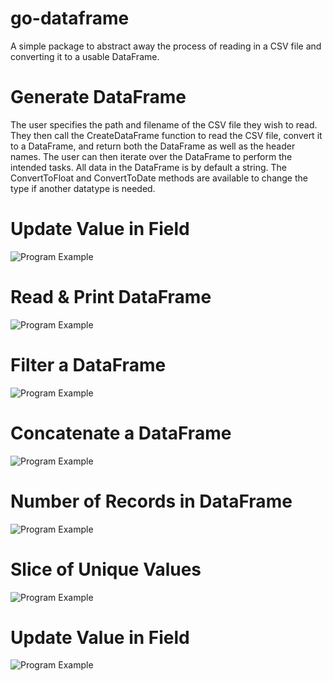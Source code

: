 # go-dataframe
A simple package to abstract away the process of reading in a CSV file and converting it to a usable DataFrame.

# Generate DataFrame
The user specifies the path and filename of the CSV file they wish to read. They then call the CreateDataFrame function to read the CSV file, convert it to a DataFrame, and return both the DataFrame as well as the header names. The user can then iterate over the DataFrame to perform the intended tasks. All data in the DataFrame is by default a string. The ConvertToFloat and ConvertToDate methods are available to change the type if another datatype is needed.

# Update Value in Field
![Program Example](https://github.com/kfultz07/go-dataframe/blob/main/assets/images/Import.png)

# Read & Print DataFrame
![Program Example](https://github.com/kfultz07/go-dataframe/blob/main/assets/images/ReadAndPrint.png)

# Filter a DataFrame
![Program Example](https://github.com/kfultz07/go-dataframe/blob/main/assets/images/Filtered.png)

# Concatenate a DataFrame
![Program Example](https://github.com/kfultz07/go-dataframe/blob/main/assets/images/Concatenated.png)

# Number of Records in DataFrame
![Program Example](https://github.com/kfultz07/go-dataframe/blob/main/assets/images/Length.png)

# Slice of Unique Values
![Program Example](https://github.com/kfultz07/go-dataframe/blob/main/assets/images/Unique.png)

# Update Value in Field
![Program Example](https://github.com/kfultz07/go-dataframe/blob/main/assets/images/Update.png)